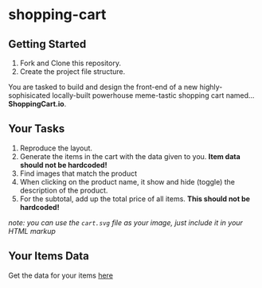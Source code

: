 # shopping-cart

## Getting Started
1. Fork and Clone this repository.
2. Create the project file structure.

You are tasked to build and design the front-end of a new highly-sophisicated locally-built powerhouse meme-tastic shopping cart named... **ShoppingCart.io**.

## Your Tasks
1. Reproduce the layout.
2. Generate the items in the cart with the data given to you. **Item data should not be hardcoded!**
3. Find images that match the product
4. When clicking on the product name, it show and hide (toggle) the description of the product.
5. For the subtotal, add up the total price of all items. **This should not be hardcoded!**

*note: you can use the `cart.svg` file as your image, just include it in your HTML markup*

## Your Items Data
Get the data for your items [here](https://gist.github.com/sgnl/875180239a94e9fb4e91)



